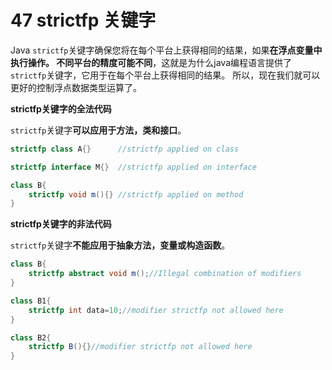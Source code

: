 # 47 strictfp 关键字



Java `strictfp`关键字确保您将在每个平台上获得相同的结果，如果**在浮点变量中执行操作。 不同平台的精度可能不同**，这就是为什么java编程语言提供了`strictfp`关键字，它用于在每个平台上获得相同的结果。 所以，现在我们就可以更好的控制浮点数据类型运算了。

**strictfp关键字的全法代码**

`strictfp`关键字**可以应用于方法，类和接口**。

```  Java
strictfp class A{}		//strictfp applied on class  

strictfp interface M{}	//strictfp applied on interface  

class B{  
    strictfp void m(){}	//strictfp applied on method  
}
```

**strictfp关键字的非法代码**

`strictfp`关键字**不能应用于抽象方法，变量或构造函数**。

```java
class B{  
    strictfp abstract void m();//Illegal combination of modifiers  
}  

class B1{  
    strictfp int data=10;//modifier strictfp not allowed here  
}  

class B2{  
    strictfp B(){}//modifier strictfp not allowed here  
}
```